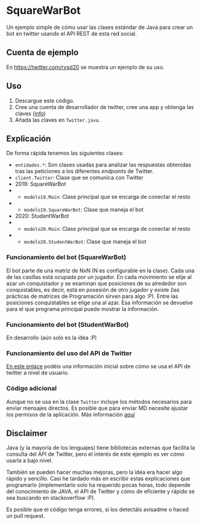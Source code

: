 # SquareWarBot
Un ejemplo simple de cómo usar las clases estándar de Java para crear un bot en twitter usando el API REST de esta red social.

## Cuenta de ejemplo
En <https://twitter.com/rysd20> se muestra un ejemplo de su uso.

## Uso

1. Descargue este código.
2. Cree una cuenta de desarrollador de twitter, cree una app y obtenga las claves ([info](doc/twitter-developer.md))
3. Añada las claves en `Twitter.java`.

## Explicación

De forma rápida tenemos las siguientes clases:

* `entidades.*`: Son clases usadas para analizar las respuestas obtenidas tras las peticiones a los diferentes *endpoints* de Twitter.
* `client.Twitter`: Clase que se comunica con Twitter
* 2019: SquareWarBot
* * `modelo19.Main`: Clase principal que se encarga de conectar el resto
* * `modelo19.SquareWarBot`: Clase que maneja el bot
* 2020: StudentWarBot
* * `modelo20.Main`: Clase principal que se encarga de conectar el resto
* * `modelo20.StudentWarBot`: Clase que maneja el bot

### Funcionamiento del bot (SquareWarBot)

El bot parte de una matriz de NxN (N es configurable en la clase). Cada una de las casillas está ocupada por un jugador. En cada movimiento se elije al azar un conquistador y se examinan que posiciones de su alrededor son conquistables, es decir, está en posesión de otro jugador y existe (las prácticas de matrices de Programación sirven para algo :P). Entre las posiciones conquistables se elige una al azar. Esa información se devuelve para el que programa principal puede mostrar la información. 

### Funcionamiento del bot (StudentWarBot)

En desarrollo (aún solo es la idea :P)

### Funcionamiento del uso del API de Twitter

[En este enlace](doc/usingAPI.md) podéis una información inicial sobre cómo se usa el API de twitter a nivel de usuario.

### Código adicional

Aunque no se usa en la clase `Twitter` incluye los métodos necesarios para enviar mensajes directos. Es posible que para enviar MD necesite ajustar los permisos de la aplicación. Más información [aquí](doc/usingAPI.md)

## Disclaimer

Java (y la mayoría de los lenguajes) tiene bibliotecas externas que facilita la consulta del API de Twitter, pero el interés de este ejemplo es ver cómo usarla a bajo nivel.

También se pueden hacer muchas mejoras, pero la idea era hacer algo rápido y sencillo. Casi he tardado más en escribir estas explicaciones que programarlo (implementarlo solo ha requerido pocas horas, todo depende del conocimiento de JAVA, el API de Twitter y cómo de eficiente y rápido se sea buscando en stackoverflow :P).

Es posible que el código tenga errores, si los detectáis avisadme o haced un pull request.

